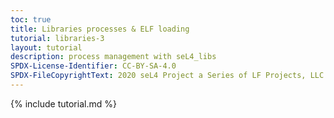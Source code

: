 ```yaml
---
toc: true
title: Libraries processes & ELF loading
tutorial: libraries-3
layout: tutorial
description: process management with seL4_libs
SPDX-License-Identifier: CC-BY-SA-4.0
SPDX-FileCopyrightText: 2020 seL4 Project a Series of LF Projects, LLC.
---
```

{% include tutorial.md %}
